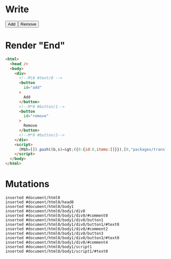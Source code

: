 # Write
  <div><!M|0 #text/0 ><button id=add>Add</button><!M*0 #button/1><button id=remove>Remove</button><!M*0 #button/2></div><script>(M$h=[]).push((b,s)=>({0:{id:0,items:[]}}),[0,"packages/translator-tags/src/__tests__/fixtures/basic-push-pop-list/template.marko_0_items",0,"packages/translator-tags/src/__tests__/fixtures/basic-push-pop-list/template.marko_0_id_items",])</script>


# Render "End"
```html
<html>
  <head />
  <body>
    <div>
      <!--M|0 #text/0 -->
      <button
        id="add"
      >
        Add
      </button>
      <!--M*0 #button/1-->
      <button
        id="remove"
      >
        Remove
      </button>
      <!--M*0 #button/2-->
    </div>
    <script>
      (M$h=[]).push((b,s)=&gt;({0:{id:0,items:[]}}),[0,"packages/translator-tags/src/__tests__/fixtures/basic-push-pop-list/template.marko_0_items",0,"packages/translator-tags/src/__tests__/fixtures/basic-push-pop-list/template.marko_0_id_items",])
    </script>
  </body>
</html>
```

# Mutations
```
inserted #document/html0
inserted #document/html0/head0
inserted #document/html0/body1
inserted #document/html0/body1/div0
inserted #document/html0/body1/div0/#comment0
inserted #document/html0/body1/div0/button1
inserted #document/html0/body1/div0/button1/#text0
inserted #document/html0/body1/div0/#comment2
inserted #document/html0/body1/div0/button3
inserted #document/html0/body1/div0/button3/#text0
inserted #document/html0/body1/div0/#comment4
inserted #document/html0/body1/script1
inserted #document/html0/body1/script1/#text0
```